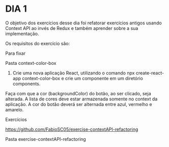 # DIA 1

O objetivo dos exercícios desse dia foi refatorar exercícios antigos usando Context API ao invés de Redux e também aprender sobre a sua implementação.

Os requisitos do exercício são:

Para fixar

Pasta context-color-box

1. Crie uma nova aplicação React, utilizando o comando npx create-react-app context-color-box e crie um componente <ColorBox /> em um diretório components.

Faça com que a cor (backgroundColor) do botão, ao ser clicado, seja alterada. A lista de cores deve estar armazenada somente no context da aplicação. A cor do botão deverá ser alternada entre azul, vermelho e amarelo.

Exercícios

https://github.com/FabioSC05/exercise-contextAPI-refactoring

Pasta exercise-contextAPI-refactoring
